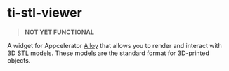 # ti-stl-viewer

> **NOT YET FUNCTIONAL**

A widget for Appcelerator [Alloy][] that allows you to render and interact with 3D [STL][] models. These models are the standard format for 3D-printed objects.

[Alloy]: http://www.appcelerator.com/titanium/alloy/
[STL]: http://en.wikipedia.org/wiki/STL_(file_format)